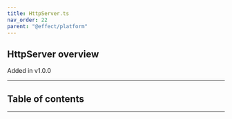 ```yaml
---
title: HttpServer.ts
nav_order: 22
parent: "@effect/platform"
---
```


## HttpServer overview

Added in v1.0.0

---

<h2 class="text-delta">Table of contents</h2>

---
